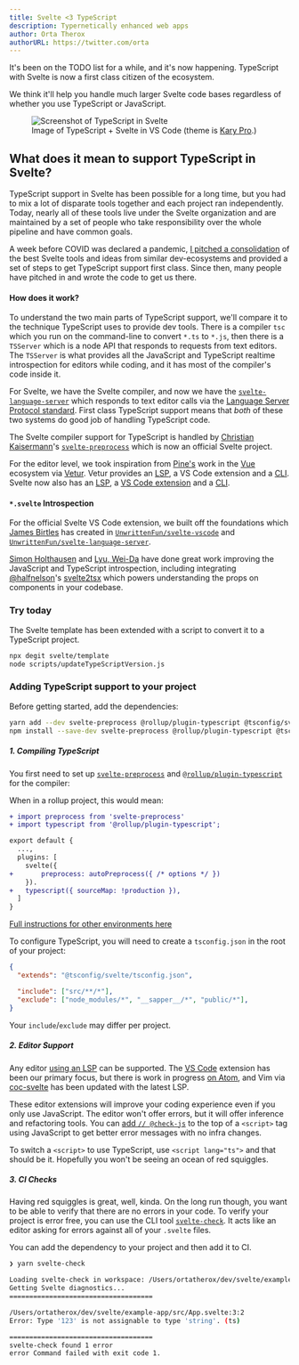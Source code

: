 ```yaml
---
title: Svelte <3 TypeScript
description: Typernetically enhanced web apps
author: Orta Therox
authorURL: https://twitter.com/orta
---
```


It's been on the TODO list for a while, and it's now happening. TypeScript with Svelte is now a first class citizen of the ecosystem.

We think it'll help you handle much larger Svelte code bases regardless of whether you use TypeScript or JavaScript.

<figure>
	<img alt="Screenshot of TypeScript in Svelte" src="media/svelte-ts.png">
	<figcaption>Image of TypeScript + Svelte in VS Code (theme is <a href="https://marketplace.visualstudio.com/items?itemName=karyfoundation.theme-karyfoundation-themes">Kary Pro</a>.)</figcaption>
</figure>

## What does it mean to support TypeScript in Svelte?

TypeScript support in Svelte has been possible for a long time, but you had to mix a lot of disparate tools together and each project ran independently. Today, nearly all of these tools live under the Svelte organization and are maintained by a set of people who take responsibility over the whole pipeline and have common goals.

A week before COVID was declared a pandemic, [I pitched a consolidation](https://github.com/sveltejs/svelte/issues/4518) of the best Svelte tools and ideas from similar dev-ecosystems and provided a set of steps to get TypeScript support first class. Since then, many people have pitched in and wrote the code to get us there.

#### How does it work?

To understand the two main parts of TypeScript support, we'll compare it to the technique TypeScript uses to provide dev tools. There is a compiler `tsc` which you run on the command-line to convert `*.ts` to `*.js`, then there is a `TSServer` which is a node API that responds to requests from text editors. The `TSServer` is what provides all the JavaScript and TypeScript realtime introspection for editors while coding, and it has most of the compiler's code inside it.

For Svelte, we have the Svelte compiler, and now we have the [`svelte-language-server`](https://github.com/sveltejs/language-tools/tree/master/packages/language-server#svelte-language-server) which responds to text editor calls via the [Language Server Protocol standard](https://microsoft.github.io//language-server-protocol/overviews/lsp/overview/). First class TypeScript support means that _both_ of these two systems do good job of handling TypeScript code.

The Svelte compiler support for TypeScript is handled by [Christian Kaisermann](https://github.com/kaisermann)'s [`svelte-preprocess`](https://github.com/sveltejs/svelte-preprocess#svelte-preprocess) which is now an official Svelte project.

For the editor level, we took inspiration from [Pine's](https://github.com/octref) work in the [Vue](https://vuejs.org) ecosystem via [Vetur](https://github.com/vuejs/vetur). Vetur provides an [LSP](https://github.com/vuejs/vetur/blob/master/server), a VS Code extension and a [CLI](https://github.com/vuejs/vetur/blob/master/vti). Svelte now also has an [LSP](https://github.com/sveltejs/language-tools/blob/master/packages/language-server), a [VS Code extension](https://github.com/sveltejs/language-tools/blob/master/packages/svelte-vscode) and a [CLI](https://github.com/sveltejs/language-tools/blob/master/packages/svelte-check).


#### `*.svelte` Introspection

For the official Svelte VS Code extension, we built off the foundations which [James Birtles](https://github.com/UnwrittenFun) has created in [`UnwrittenFun/svelte-vscode`](https://github.com/UnwrittenFun/svelte-vscode) and [`UnwrittenFun/svelte-language-server`](https://github.com/UnwrittenFun/svelte-language-server/).

[Simon Holthausen](https://github.com/dummdidumm) and [Lyu, Wei-Da](https://github.com/jasonlyu123) have done great work improving the JavaScript and TypeScript introspection, including integrating [@halfnelson](https://github.com/halfnelson)'s [svelte2tsx](https://github.com/sveltejs/language-tools/tree/master/packages/svelte2tsx#svelte2tsx) which powers understanding the props on components in your codebase.


### Try today

The Svelte template has been extended with a script to convert it to a TypeScript project.

```bash
npx degit svelte/template
node scripts/updateTypeScriptVersion.js
```

### Adding TypeScript support to your project

Before getting started, add the dependencies:

```bash
yarn add --dev svelte-preprocess @rollup/plugin-typescript @tsconfig/svelte svelte-check
npm install --save-dev svelte-preprocess @rollup/plugin-typescript @tsconfig/svelte svelte-check
```

##### 1. Compiling TypeScript

You first need to set up [`svelte-preprocess`](https://github.com/sveltejs/svelte-preprocess#svelte-preprocess) and  [`@rollup/plugin-typescript`](https://github.com/rollup/plugins/tree/master/packages/typescript#rollupplugin-typescript) for the compiler:

When in a rollup project, this would mean:

```diff
+ import preprocess from 'svelte-preprocess'
+ import typescript from '@rollup/plugin-typescript';

export default {
  ...,
  plugins: [
    svelte({
+       preprocess: autoPreprocess({ /* options */ })
    }).
+   typescript({ sourceMap: !production }),
  ]
}
```

[Full instructions for other environments here](https://github.com/sveltejs/svelte-preprocess#usage)

To configure TypeScript, you will need to create a `tsconfig.json` in the root of your project:

```json
{
  "extends": "@tsconfig/svelte/tsconfig.json",

  "include": ["src/**/*"],
  "exclude": ["node_modules/*", "__sapper__/*", "public/*"],
}
```

Your `include`/`exclude` may differ per project.

##### 2. Editor Support

Any editor [using an LSP](https://langserver.org/#implementations-client) can be supported. The [VS Code](https://marketplace.visualstudio.com/items?itemName=svelte.svelte-vscode) extension has been our primary focus, but there is work in progress [on Atom](https://github.com/sveltejs/language-tools/pull/160), and Vim via [coc-svelte](https://github.com/coc-extensions/coc-svelte) has been updated with the latest LSP.

These editor extensions will improve your coding experience even if you only use JavaScript. The editor won't offer errors, but it will offer inference and refactoring tools. You can [add `// @check-js`](https://www.staging-typescript.org/docs/handbook/intro-to-js-ts.html) to the top of a `<script>` tag using JavaScript to get better error messages with no infra changes.

To switch a `<script>` to use TypeScript, use `<script lang="ts">` and that should be it. Hopefully you won't be seeing an ocean of red squiggles.

##### 3. CI Checks

Having red squiggles is great, well, kinda. On the long run though, you want to be able to verify that there are no errors in your code. To verify your project is error free, you can use the CLI tool [`svelte-check`](https://www.npmjs.com/package/svelte-check). It acts like an editor asking for errors against all of your `.svelte` files.

You can add the dependency to your project and then add it to CI.

```bash
❯ yarn svelte-check

Loading svelte-check in workspace: /Users/ortatherox/dev/svelte/example-app
Getting Svelte diagnostics...
====================================

/Users/ortatherox/dev/svelte/example-app/src/App.svelte:3:2
Error: Type '123' is not assignable to type 'string'. (ts)

====================================
svelte-check found 1 error
error Command failed with exit code 1.
```
